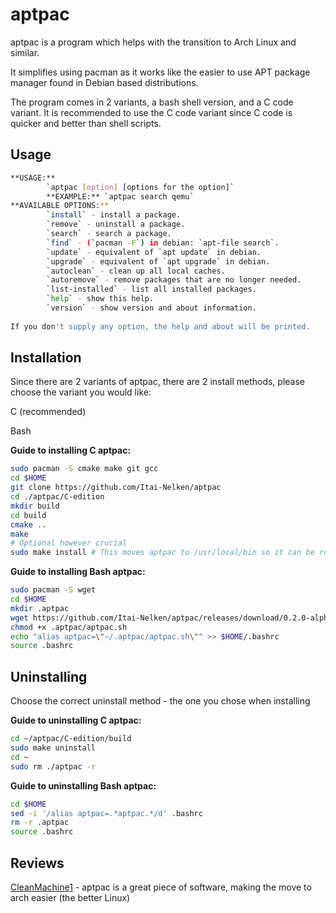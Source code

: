 # aptpac

aptpac is a program which helps with the transition to Arch Linux and similar.

It simplifies using pacman as it works like the easier to use APT package manager found in Debian based distributions.

The program comes in 2 variants, a bash shell version, and a C code variant.
It is recommended to use the C code variant since C code is quicker and better than shell scripts.

## Usage

``` bash
**USAGE:**
        `aptpac [option] [options for the option]`
        **EXAMPLE:** `aptpac search qemu`
**AVAILABLE OPTIONS:**
        `install` - install a package.
        `remove` - uninstall a package.
        `search` - search a package.
        `find` - (`pacman -F`) in debian: `apt-file search`.
        `update` - equivalent of `apt update` in debian.
        `upgrade` - equivalent of `apt upgrade` in debian.
        `autoclean` - clean up all local caches.
        `autoremove` - remove packages that are no longer needed.
        `list-installed` - list all installed packages.
        `help` - show this help.
        `version` - show version and about information.
 
If you don't supply any option, the help and about will be printed.
```

## **Installation**

Since there are 2 variants of aptpac, there are 2 install methods, please choose the variant you would like:

C (recommended)

Bash

**Guide to installing C aptpac:**

``` bash
sudo pacman -S cmake make git gcc
cd $HOME
git clone https://github.com/Itai-Nelken/aptpac
cd ./aptpac/C-edition
mkdir build
cd build 
cmake ..
make
# Optional however crucial
sudo make install # This moves aptpac to /usr/local/bin so it can be run easily
```

**Guide to installing Bash aptpac:**

``` bash
sudo pacman -S wget
cd $HOME
mkdir .aptpac
wget https://github.com/Itai-Nelken/aptpac/releases/download/0.2.0-alpha/aptpac.sh -O .aptpac/aptpac.sh
chmod +x .aptpac/aptpac.sh
echo "alias aptpac=\"~/.aptpac/aptpac.sh\"" >> $HOME/.bashrc
source .bashrc
```

## Uninstalling

Choose the correct uninstall method - the one you chose when installing

**Guide to uninstalling C aptpac:**

``` bash
cd ~/aptpac/C-edition/build
sudo make uninstall
cd ~
sudo rm ./aptpac -r 
```

**Guide to uninstalling Bash aptpac:**

``` bash
cd $HOME
sed -i '/alias aptpac=.*aptpac.*/d' .bashrc
rm -r .aptpac
source .bashrc
```

## Reviews

<a href="https://github.com/CleanMachine1" target="_blank">CleanMachine1</a> - aptpac is a great piece of software, making the move to arch easier (the better Linux)
